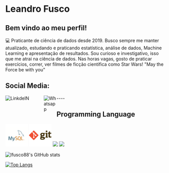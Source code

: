 <!--


**lfusco88/lfusco88** is a ✨ _special_ ✨ repository because its `README.md` (this file) appears on your GitHub profile.

Here are some ideas to get you started:

- 🔭 I’m currently working on ...
- 🌱 I’m currently learning ...
- 👯 I’m looking to collaborate on ...
- 🤔 I’m looking for help with ...
- 💬 Ask me about ...
- 📫 How to reach me: ...
- 😄 Pronouns: ...
- ⚡ Fun fact: ...
-->

# Leandro Fusco
## Bem vindo ao meu perfil! 
:computer:
Praticante de ciência de dados desde 2019.
Busco sempre me manter atualizado, estudando e praticando estatística, análise de dados, Machine Learning e apresentação de resultados.
Sou curioso e investigativo, isso que me atrai na ciência de dados. Nas horas vagas, gosto de praticar exercícios, correr, ver filmes de ficção cientifica como Star Wars! "May the Force be with you" 

## Social Media: 

<a target="_blank" href="https://www.linkedin.com/in/leandro-fusco/">
  <img align="left" alt="LinkdeIN" width="120px" src="https://img.shields.io/badge/LinkedIn-0077B5?style=for-the-badge&logo=linkedin&logoColor=white" />
</a>
<a target="_blank" href="https://api.whatsapp.com/send?phone=5519982666671">
  <img align="left" alt="Whatsapp" width="40px" src="https://cdn.jsdelivr.net/npm/simple-icons@v3/icons/whatsapp.svg" />
</a>  ----

## Programming Language

<code><img height="70" src="https://raw.githubusercontent.com/github/explore/80688e429a7d4ef2fca1e82350fe8e3517d3494d/topics/mysql/mysql.png"></code>
<code><img height="70" src="https://raw.githubusercontent.com/github/explore/80688e429a7d4ef2fca1e82350fe8e3517d3494d/topics/git/git.png"></code>
<code><img height="60" src="https://raw.githubusercontent.com/jmnote/z-icons/master/svg/python.svg"></code>
<code><img height="60" src="https://raw.githubusercontent.com/jmnote/z-icons/master/svg/r.svg"></code>

![lfusco88's GitHub stats](https://github-readme-stats.vercel.app/api?username=lfusco88&show_icons=true&theme=radical)

[![Top Langs](https://github-readme-stats.vercel.app/api/top-langs/?username=lfusco88&layout=compact)](https://github.com/lfusco88/github-readme-stats)
